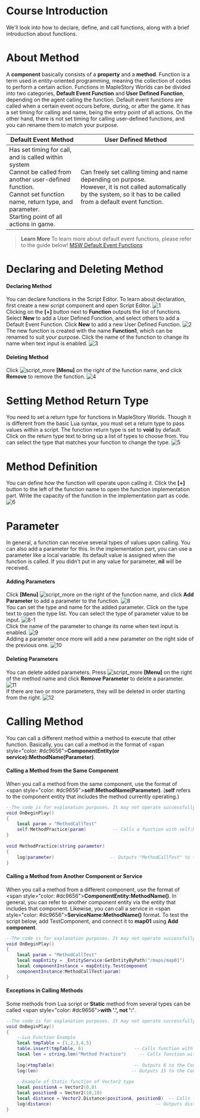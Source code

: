 # Course Introduction 
We'll look into how to declare, define, and call functions, along with a brief introduction about functions.
# About Method
A **component** basically consists of a **property** and a **method**. Function is a term used in entity-oriented programming, meaning the collection of codes to perform a certain action.
Functions in MapleStory Worlds can be divided into two categories, **Default Event Function** and **User Defined Function**, depending on the agent calling the function.
Default event functions are called when a certain event occurs before, during, or after the game. It has a set timing for calling and name, being the entry point of all actions.
On the other hand, there is not set timing for calling user-defined functions, and you can rename them to match your purpose.

| **Default Event Method** | **User Defined Method** |
| --- | --- |
| Has set timing for call, and is called within system<br>Cannot be called from another user-defined function.<br>Cannot set function name, return type, and parameter.<br>Starting point of all actions in game. | Can freely set calling timing and name depending on purpose.<br>However, it is not called automatically by the system, so it has to be called from a default event function. |

> <span style="color: #585858">**Learn More**
> To learn more about default event functions, please refer to the guide below!
> [MSW Default Event Functions](https://mod-developers.nexon.com/docs?postId=163{"target":"_self"})</span>
# Declaring and Deleting Method
#### Declaring Method
You can declare functions in the Script Editor.
To learn about declaration, first create a new script component and open Script Editor.
![1](https://mod-file.dn.nexoncdn.co.kr/bbs/1687496291799b05a128af08748b8bc69f2956c9de929.png "1")
<br>
Clicking on the **[+]** button next to **Function** outputs the list of functions.
Select **New** to add a User Defined Function, and select others to add a Default Event Function.
Click **New** to add a new User Defined Function.
![2](https://mod-file.dn.nexoncdn.co.kr/bbs/16735978319009a6594de0ce841a687bb1bfc3de66e85.png{"width":"533px"} "2")
<br>
The new function is created with the name **Function1**, which can be renamed to suit your purpose.
Click the name of the function to change its name when text input is enabled.
![3](https://mod-file.dn.nexoncdn.co.kr/bbs/163529625383210fdafccdf4d48389a20f83444d8da12.png "3")
<br>
#### Deleting Method
Click ![script_more](https://mod-file.dn.nexoncdn.co.kr/bbs/16345206995612a35d54577d8466da03a9fe452a5218c.png "script_more") **[Menu]** on the right of the function name, and click **Remove** to remove the function.
![4](https://mod-file.dn.nexoncdn.co.kr/bbs/1637035145550329a2d443fec46c4963e19267a80fbdc.png "4")
<br>
# Setting Method Return Type
You need to set a return type for functions in MapleStory Worlds. Though it is different from the basic Lua syntax, you must set a return type to pass values within a script.
The function return type is set to **void** by default. Click on the return type text to bring up a list of types to choose from. You can select the type that matches your function to change the type.
![5](https://mod-file.dn.nexoncdn.co.kr/bbs/1673598279122cc02c371fecc424e8c66e4783dc434d8.png{"width":"533px"} "5")
<br>
# Method Definition
You can define how the function will operate upon calling it.
Click the **[+]** button to the left of the function name to open the function implementation part. Write the capacity of the function in the implementation part as code.
![6](https://mod-file.dn.nexoncdn.co.kr/bbs/1635296282345d1313e4452014e6ca076982525e7746f.png "6")
<br>
# Parameter
In general, a function can receive several types of values upon calling. You can also add a parameter for this.
In the implementation part, you can use a parameter like a local variable. Its default value is assigned when the function is called.
If you didn't put in any value for parameter, **nil** will be received.
#### Adding Parameters
Click **[Menu]** ![script_more](https://mod-file.dn.nexoncdn.co.kr/bbs/16345206995612a35d54577d8466da03a9fe452a5218c.png "script_more") on the right of the function name, and click **Add Parameter** to add a parameter to the function.
![8](https://mod-file.dn.nexoncdn.co.kr/bbs/1637035161326431e96d64ef1404a80167ba28c6518ec.png "8")
<br>
You can set the type and name for the added parameter.
Click on the type text to open the type list. You can select the type of parameter value to be input.
![8-1](https://mod-file.dn.nexoncdn.co.kr/bbs/1673598346122b15e0c97880c46719660198439894ac4.png{"width":"633px"} "8-1")
<br>
Click the name of the parameter to change its name when text input is enabled.
![9](https://mod-file.dn.nexoncdn.co.kr/bbs/1635296312284b23737fee9e14a94928f2350da9df274.png "9")
<br>
Adding a parameter once more will add a new parameter on the right side of the previous one.
![10](https://mod-file.dn.nexoncdn.co.kr/bbs/16370352064875922d8bb2fcd41088e3bb33edde931ed.png "10")
#### Deleting Parameters
You can delete added parameters.
Press ![script_more](https://mod-file.dn.nexoncdn.co.kr/bbs/16345206995612a35d54577d8466da03a9fe452a5218c.png "script_more") **[Menu]** on the right of the method name and click **Remove Parameter** to delete a parameter.
![11](https://mod-file.dn.nexoncdn.co.kr/bbs/1637035223229386a07a202b04ebf99b8bbe5d31070bb.png "11")
<br>
If there are two or more parameters, they will be deleted in order starting from the right.
![12](https://mod-file.dn.nexoncdn.co.kr/bbs/1637035232985d47aef4485fe42a29adeaa73f8a09678.png "12")
<br>
# Calling Method
You can call a different method within a method to execute that other function.
Basically, you can call a method in the format of <span style=\"color: #dc9656\">**ComponentEntity(or service):MethodName(Parameter)**</span>.
#### Calling a Method from the Same Component
When you call a method from the same component, use the format of <span style=\"color: #dc9656\">**self:MethodName(Parameter)**</span>.
(**self** refers to the component entity that includes the method currently operating.)
```lua
--The code is for explanation purposes. It may not operate successfully when applied to a component.
void OnBeginPlay()
{
    local param = "MethodCallTest"
    self:MethodPractice(param)          -- Calls a function with self:MethodName(Parameter)
}
 
void MethodPractice(string parameter)
{
    log(parameter)                     -- Outputs "MethodCallTest" to the Console window
}
```
#### Calling a Method from Another Component or Service
When you call a method from a different component, use the format of <span style=\"color: #dc9656\">**ComponentEntity:MethodName()**</span>.
In general, you can refer to another component entity via the entity that includes that component.
Likewise, you can call a service in <span style=\"color: #dc9656\">**ServiceName:MethodName()**</span> format.
To test the script below, add TestComponent, and connect it to **map01** using **Add component**.
```lua
--The code is for explanation purposes. It may not operate successfully when applied to a component.
void OnBeginPlay()
{
    local param = "MethodCallTest" 
    local mapEntity = _EntityService:GetEntityByPath("/maps/map01")     -- In case of calling a method of the service
    local componentInstance = mapEntity.TestComponent                   -- Refers other component entity
    componentInstance:MethodCallTest(param)                             -- In case of calling a method of a component entity
}
```
#### Exceptions in Calling Methods
Some methods from Lua script or **Static** method from several types can be called <span style=\"color: #dc9656\">**with '.', not ':'**</span>.
```lua
--The code is for explanation purposes. It may not operate successfully when applied to a component.
void OnBeginPlay()
{
    --Lua Function Example
    local tmpTable = {1,2,3,4,5}
    table.insert(tmpTable, 6)                   -- Calls function with '.', not ':'
    local len = string.len("Method Practice")     -- Calls function with '.', not ':'
 
    log(#tmpTable)                              -- Outputs 6 to the Console window
    log(len)                                   -- Outputs 15 to the Console window
    
    --Example of Static function of Vector2 type
    local positionA = Vector2(0,0)
    local positionB = Vector2(10,10)
    local distance = Vector2.Distance(positionA, positionB)  -- Calls function with '.' not ':'
    log(distance)                                       -- Outputs distance between positionA and positionB to the Console window
}
```